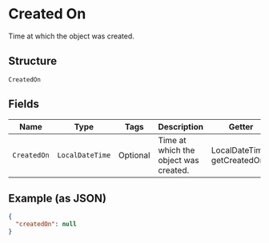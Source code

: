 
# Created On

Time at which the object was created.

## Structure

`CreatedOn`

## Fields

| Name | Type | Tags | Description | Getter | Setter |
|  --- | --- | --- | --- | --- | --- |
| `CreatedOn` | `LocalDateTime` | Optional | Time at which the object was created. | LocalDateTime getCreatedOn() | setCreatedOn(LocalDateTime createdOn) |

## Example (as JSON)

```json
{
  "createdOn": null
}
```

